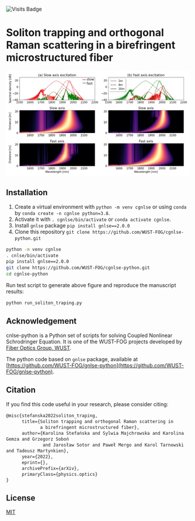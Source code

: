 ![Visits Badge](https://badges.pufler.dev/visits/WUST-FOG/cgnlse-python)

# Soliton trapping and orthogonal Raman scattering in a birefringent microstructured fiber

![soliton_traping](./data/191119_polarisation_21m_lambda_1560nm_power_41mW.png)

## Installation

1. Create a virtual environment with `python -m venv cgnlse` or using `conda` by `conda create -n cgnlse python=3.8`.
2. Activate it with `. cgnlse/bin/activate` or `conda activate cgnlse`.
3. Install `gnlse` package `pip install gnlse==2.0.0`
3. Clone this repository `git clone https://github.com/WUST-FOG/cgnlse-python.git`

```bash
python -m venv cgnlse
. cnlse/bin/activate
pip install gnlse==2.0.0
git clone https://github.com/WUST-FOG/cgnlse-python.git
cd cgnlse-python
```

Run test script to generate above figure and reproduce the manuscript results:

```bash
python run_soliton_traping.py
```

## Acknowledgement

cnlse-python is a Python set of scripts for solving
Coupled Nonlinear Schrodringer Equation. It is one of the WUST-FOG
projects developed by [Fiber Optics Group, WUST](http://www.fog.pwr.edu.pl/).

The python code based on `gnlse` package, available at 
[https://github.com/WUST-FOG/gnlse-python](https://github.com/WUST-FOG/gnlse-python).

## Citation

If you find this code useful in your research, please consider citing:

```
@misc{stefanska2022soliton_traping,
      title={Soliton trapping and orthogonal Raman scattering in
             a birefringent microstructured fiber}, 
      author={Karolina Stefańska and Sylwia Majchrowska and Karolina Gemza and Grzegorz Soboń
              and Jarosław Sotor and Paweł Mergo and Karol Tarnowski and Tadeusz Martynkien},
      year={2022},
      eprint={},
      archivePrefix={arXiv},
      primaryClass={physics.optics}
}
```

## License
[MIT](https://choosealicense.com/licenses/mit/)
